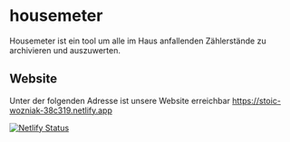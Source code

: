 # housemeter

Housemeter ist ein tool um alle im Haus anfallenden Zählerstände zu archivieren und auszuwerten.

## Website

Unter der folgenden Adresse ist unsere Website erreichbar
https://stoic-wozniak-38c319.netlify.app

[![Netlify Status](https://api.netlify.com/api/v1/badges/7dd5e7d5-8ff3-457b-96c3-a1329c36555d/deploy-status)](https://app.netlify.com/sites/stoic-wozniak-38c319/deploys)
